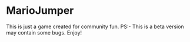 # MarioJumper
This is just a game created for community fun. PS:- This is a beta version may contain some bugs. Enjoy!
